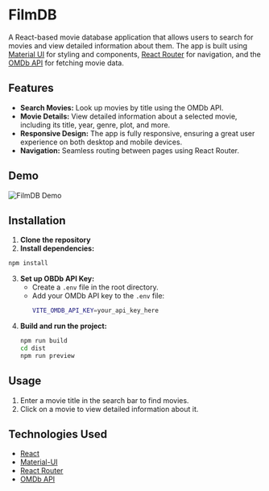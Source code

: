 # FilmDB
A React-based movie database application that allows users to search for movies and view detailed information about them.
The app is built using [Material UI](https://material-ui.com) for styling and components, 
[React Router](https://reactrouter.com) for navigation, 
and the [OMDb API](http://www.omdbapi.com) for fetching movie data.

## Features
- **Search Movies:** Look up movies by title using the OMDb API.
- **Movie Details:** View detailed information about a selected movie, including its title, year, genre, plot, and more.
- **Responsive Design:** The app is fully responsive, ensuring a great user experience on both desktop and mobile devices.
- **Navigation:** Seamless routing between pages using React Router.

## Demo
![FilmDB Demo](img/demo.gif)

## Installation
1. **Clone the repository**
2. **Install dependencies:**
```bash
npm install
```
3. **Set up OBDb API Key:**
   - Create a `.env` file in the root directory.
   - Add your OMDb API key to the `.env` file:
     ```bash
     VITE_OMDB_API_KEY=your_api_key_here
     ```
4. **Build and run the project:**
    ```bash
    npm run build
    cd dist
    npm run preview
    ```

## Usage
1. Enter a movie title in the search bar to find movies.
2. Click on a movie to view detailed information about it.

## Technologies Used
- [React](https://reactjs.org)
- [Material-UI](https://material-ui.com)
- [React Router](https://reactrouter.com)
- [OMDb API](http://www.omdbapi.com)